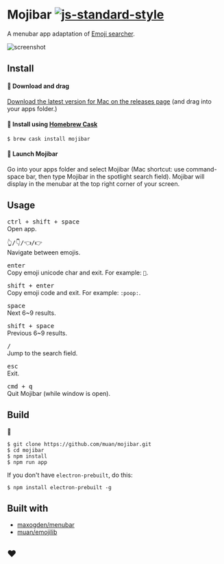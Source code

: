 # Mojibar [![js-standard-style](https://img.shields.io/badge/code%20style-standard-brightgreen.svg?style=flat)](https://github.com/feross/standard)

A menubar app adaptation of [Emoji searcher](http://emoji.muan.co).

![screenshot](https://cloud.githubusercontent.com/assets/1153134/8794765/1c246d46-2fb9-11e5-9429-560fa1192b4f.gif)

## Install

#### :triangular_flag_on_post: Download and drag

[Download the latest version for Mac on the releases page](https://github.com/muan/mojibar/releases) (and drag into your apps folder.)

#### :triangular_flag_on_post: Install using [Homebrew Cask](http://caskroom.io/)

```
$ brew cask install mojibar
```
#### :triangular_flag_on_post: Launch Mojibar

Go into your apps folder and select Mojibar (Mac shortcut: use command-space bar, then type Mojibar in the spotlight search field). Mojibar will display in the menubar at the top right corner of your screen. 

## Usage

<kbd>ctrl + shift + space</kbd><br>
Open app.

<kbd>👆/👇/👈/👉</kbd><br>
Navigate between emojis.

<kbd>enter</kbd><br>
Copy emoji unicode char and exit. For example: `💩`.

<kbd>shift + enter</kbd><br>
Copy emoji code and exit. For example: `:poop:`.

<kbd>space</kbd><br>
Next 6~9 results.

<kbd>shift + space</kbd><br>
Previous 6~9 results.

<kbd>/</kbd><br>
Jump to the search field.

<kbd>esc</kbd><br>
Exit.

<kbd>cmd + q</kbd><br>
Quit Mojibar (while window is open).

## Build

:construction:

```
$ git clone https://github.com/muan/mojibar.git
$ cd mojibar
$ npm install
$ npm run app
```

If you don't have `electron-prebuilt`, do this:

```
$ npm install electron-prebuilt -g
```

## Built with

- [maxogden/menubar](https://github.com/maxogden/menubar)
- [muan/emojilib](https://github.com/muan/emojilib)

## :heart:
